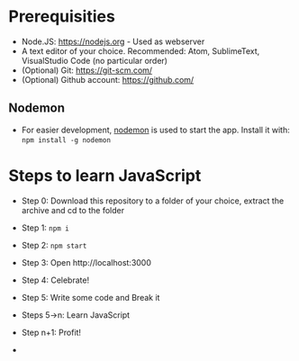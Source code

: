 # Prerequisities
- Node.JS: https://nodejs.org - Used as webserver
- A text editor of your choice. Recommended: Atom, SublimeText, VisualStudio Code (no particular order)
- (Optional) Git: https://git-scm.com/
- (Optional) Github account: https://github.com/

## Nodemon
- For easier development, [nodemon](http://nodemon.io/) is used to start the app. Install it with: `npm install -g nodemon`

# Steps to learn JavaScript
- Step 0: Download this repository to a folder of your choice, extract the archive and cd to the folder
- Step 1: `npm i`
- Step 2: `npm start`
- Step 3: Open http://localhost:3000
- Step 4: Celebrate!
- Step 5: Write some code and Break it
- Steps 5->n: Learn JavaScript
- Step n+1: Profit!

-

